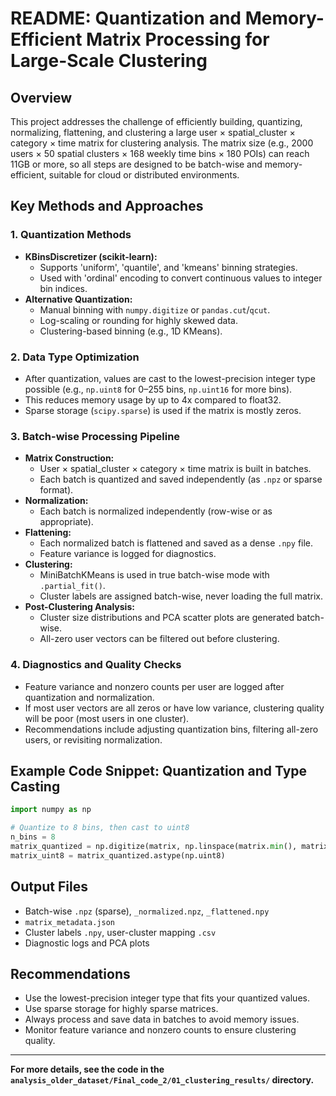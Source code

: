 # README: Quantization and Memory-Efficient Matrix Processing for Large-Scale Clustering

## Overview
This project addresses the challenge of efficiently building, quantizing, normalizing, flattening, and clustering a large user × spatial_cluster × category × time matrix for clustering analysis. The matrix size (e.g., 2000 users × 50 spatial clusters × 168 weekly time bins × 180 POIs) can reach 11GB or more, so all steps are designed to be batch-wise and memory-efficient, suitable for cloud or distributed environments.

## Key Methods and Approaches

### 1. Quantization Methods
- **KBinsDiscretizer (scikit-learn):**
  - Supports 'uniform', 'quantile', and 'kmeans' binning strategies.
  - Used with 'ordinal' encoding to convert continuous values to integer bin indices.
- **Alternative Quantization:**
  - Manual binning with `numpy.digitize` or `pandas.cut`/`qcut`.
  - Log-scaling or rounding for highly skewed data.
  - Clustering-based binning (e.g., 1D KMeans).

### 2. Data Type Optimization
- After quantization, values are cast to the lowest-precision integer type possible (e.g., `np.uint8` for 0–255 bins, `np.uint16` for more bins).
- This reduces memory usage by up to 4x compared to float32.
- Sparse storage (`scipy.sparse`) is used if the matrix is mostly zeros.

### 3. Batch-wise Processing Pipeline
- **Matrix Construction:**
  - User × spatial_cluster × category × time matrix is built in batches.
  - Each batch is quantized and saved independently (as `.npz` or sparse format).
- **Normalization:**
  - Each batch is normalized independently (row-wise or as appropriate).
- **Flattening:**
  - Each normalized batch is flattened and saved as a dense `.npy` file.
  - Feature variance is logged for diagnostics.
- **Clustering:**
  - MiniBatchKMeans is used in true batch-wise mode with `.partial_fit()`.
  - Cluster labels are assigned batch-wise, never loading the full matrix.
- **Post-Clustering Analysis:**
  - Cluster size distributions and PCA scatter plots are generated batch-wise.
  - All-zero user vectors can be filtered out before clustering.

### 4. Diagnostics and Quality Checks
- Feature variance and nonzero counts per user are logged after quantization and normalization.
- If most user vectors are all zeros or have low variance, clustering quality will be poor (most users in one cluster).
- Recommendations include adjusting quantization bins, filtering all-zero users, or revisiting normalization.

## Example Code Snippet: Quantization and Type Casting
```python
import numpy as np

# Quantize to 8 bins, then cast to uint8
n_bins = 8
matrix_quantized = np.digitize(matrix, np.linspace(matrix.min(), matrix.max(), n_bins+1)) - 1
matrix_uint8 = matrix_quantized.astype(np.uint8)
```

## Output Files
- Batch-wise `.npz` (sparse), `_normalized.npz`, `_flattened.npy`
- `matrix_metadata.json`
- Cluster labels `.npy`, user-cluster mapping `.csv`
- Diagnostic logs and PCA plots

## Recommendations
- Use the lowest-precision integer type that fits your quantized values.
- Use sparse storage for highly sparse matrices.
- Always process and save data in batches to avoid memory issues.
- Monitor feature variance and nonzero counts to ensure clustering quality.

---
**For more details, see the code in the `analysis_older_dataset/Final_code_2/01_clustering_results/` directory.**
